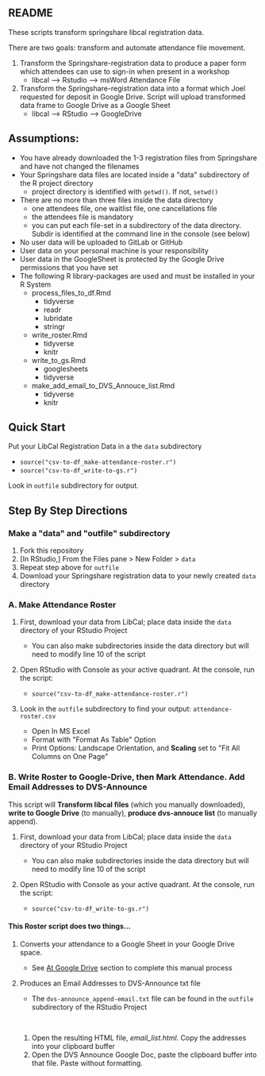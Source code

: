 ## README

These scripts transform springshare libcal registration data.

There are two goals: transform and automate attendance file movement.

1. Transform the Springshare-registration data to produce a paper form which attendees can use to sign-in when present in a workshop
    - libcal --> Rstudio --> msWord Attendance File
2. Transform the Springshare-registration data into a format which Joel requested for deposit in Google Drive.  Script will upload transformed data frame to Google Drive as a Google Sheet
    - libcal --> RStudio --> GoogleDrive

## Assumptions:

- You have already downloaded the 1-3 registration files from Springshare and have not changed the filenames
- Your Springshare data files are located inside a "data" subdirectory of the R project directory
    - project directory is identified with `getwd()`.  If not, `setwd()`
- There are no more than three files inside the data directory
    - one attendees file, one waitlist file, one cancellations file
    - the attendees file is mandatory
    - you can put each file-set in a subdirectory of the data directory.  Subdir is identified at the command line in the console (see below)
- No user data will be uploaded to GitLab or GitHub
- User data on your personal machine is your responsibility
- User data in the GoogleSheet is protected by the Google Drive permissions that you have set
- The following R library-packages are used and must be installed in your R System
    - process_files_to_df.Rmd
        - tidyverse
        - readr
        - lubridate
        - stringr
    - write_roster.Rmd
        - tidyverse
        - knitr
    - write_to_gs.Rmd
        - googlesheets
        - tidyverse
    - make_add_email_to_DVS_Annouce_list.Rmd
        - tidyverse
        - knitr

## Quick Start

Put your LibCal Registration Data in a the `data` subdirectory

- `source("csv-to-df_make-attendance-roster.r")`
- `source("csv-to-df_write-to-gs.r")`

Look in `outfile` subdirectory for output.


## Step By Step Directions

### Make a "data" and "outfile" subdirectory 

1. Fork this repository
1. [In RStudio,] From the Files pane > New Folder > `data`
1. Repeat step above for `outfile`
1. Download your Springshare registration data to your newly created `data` directory

### A. Make Attendance Roster

1. First, download your data from LibCal; place data inside the `data` directory of your RStudio Project 
    
    - You can also make subdirectories inside the data directory but will need to modify line 10 of the script
        
1. Open RStudio with Console as your active quadrant.  At the console, run the script:

    - `source("csv-to-df_make-attendance-roster.r")`
    
1. Look in the `outfile` subdirectory to find your output:  `attendance-roster.csv`

    - Open In MS Excel
    - Format with "Format As Table" Option
    - Print Options:  Landscape Orientation, and **Scaling** set to "Fit All Columns on One Page"

### B. Write Roster to Google-Drive, then Mark Attendance.  Add Email Addresses to DVS-Announce

This script will **Transform libcal files** (which you manually downloaded), **write to Google Drive** (to manually), **produce dvs-annouce list** (to manually append).

1. First, download your data from LibCal; place data inside the `data` directory of your RStudio Project 
    
    - You can also make subdirectories inside the data directory but will need to modify line 10 of the script
        
1. Open RStudio with Console as your active quadrant.  At the console, run the script: 

    - `source("csv-to-df_write-to-gs.r")`



#### This Roster script does two things...

1. Converts your attendance to a Google Sheet in your Google Drive space.  

    - See [At Google Drive](#at-google-drive) section to complete this manual process
        
1. Produces an Email Addresses to DVS-Announce txt file

    - The `dvs-announce_append-email.txt` file can be found in the `outfile` subdirectory of the RStudio Project
    
    &nbsp;
    
    1. Open the resulting HTML file, *email_list.html*.  Copy the addresses into your clipboard buffer
    1. Open the DVS Announce Google Doc, paste the clipboard buffer into that file.  Paste without formatting.


